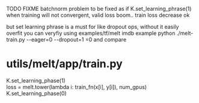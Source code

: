 TODO FIXME batchnorm problem to be fixed as if K.set_learning_phrase(1) when training will not convergent, valid loss boom.. train loss decrease ok  

but set learning phrase is a must for like dropout ops, without it easily overfit you can veryfiy using examples/tf/melt imdb example 
python ./melt-train.py --eager=0 --dropout=1 =0 and compare  

# utils/melt/app/train.py  
  K.set_learning_phase(1)  
  loss = melt.tower(lambda i: train_fn(x[i], y[i]), num_gpus)
  K.set_learning_phase(0)


